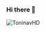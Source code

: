 ### Hi there 👋
![ToninavHD](https://raw.githubusercontent.com/toninavhd/img_Presentacion/main/toninavmulti.png?token=GHSAT0AAAAAACLUU55C7GBSSS4RNODZD5R4ZMC255A)
<!--
**toninavhd/toninavhd** is a ✨ _special_ ✨ repository because its `README.md` (this file) appears on your GitHub profile.

Here are some ideas to get you started:

- 🔭 I’m currently working on ...
- 🌱 I’m currently learning ...
- 👯 I’m looking to collaborate on ...
- 🤔 I’m looking for help with ...
- 💬 Ask me about ...
- 📫 How to reach me: ...
- 😄 Pronouns: ...
- ⚡ Fun fact: ...
-->
